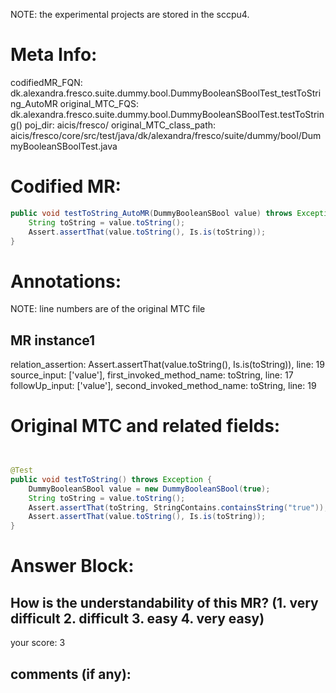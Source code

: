 NOTE: the experimental projects are stored in the sccpu4.

# Meta Info:
codifiedMR_FQN:
dk.alexandra.fresco.suite.dummy.bool.DummyBooleanSBoolTest_testToString_AutoMR
original_MTC_FQS:
dk.alexandra.fresco.suite.dummy.bool.DummyBooleanSBoolTest.testToString()
poj_dir:
aicis/fresco/
original_MTC_class_path:
aicis/fresco/core/src/test/java/dk/alexandra/fresco/suite/dummy/bool/DummyBooleanSBoolTest.java

# Codified MR:
```java
public void testToString_AutoMR(DummyBooleanSBool value) throws Exception {
    String toString = value.toString();
    Assert.assertThat(value.toString(), Is.is(toString));
}
```

# Annotations:
NOTE: line numbers are of the original MTC file
## MR instance1
relation_assertion: Assert.assertThat(value.toString(), Is.is(toString)), line: 19 
source_input: ['value'], first_invoked_method_name: toString, line: 17 
followUp_input: ['value'], second_invoked_method_name: toString, line: 19 


# Original MTC and related fields:
```java


@Test
public void testToString() throws Exception {
    DummyBooleanSBool value = new DummyBooleanSBool(true);
    String toString = value.toString();
    Assert.assertThat(toString, StringContains.containsString("true"));
    Assert.assertThat(value.toString(), Is.is(toString));
}

```


# Answer Block: 
## How is the understandability of this MR? (1. very difficult 2. difficult 3. easy 4. very easy)
your score: 3
 
## comments (if any): 
```txt

```